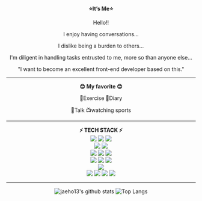 <div align="center">
<b>⭐It’s Me⭐</b>

Hello!!

I enjoy having conversations...

I dislike being a burden to others...

I'm diligent in handling tasks entrusted to me, more so than anyone else...

"I want to become an excellent front-end developer based on this."

</div>

<hr>

<div align="center">
<b>😊 My favorite 😊</b>

💪Exercise 📓Diary

💬Talk 📺watching sports

</div>

<hr>

<div align="center">
<b>⚡ TECH STACK ⚡</b> <br>

<img src="https://img.shields.io/badge/HTML-98FB98?style=fot-the-badge&logo=HTML5&logoColor=E34F26">
<img src="https://img.shields.io/badge/CSS-98FB98?style=fot-the-badge&logo=CSS3&logoColor=1572B6">
<img src="https://img.shields.io/badge/JavaScript-98FB98?style=fot-the-badge&logo=JavaScript&logoColor=F7DF1E">

<br>

<img src="https://img.shields.io/badge/C-F5F5DC?style=fot-the-badge&logo=C&logoColor=A8B9CC">
<img src="https://img.shields.io/badge/CSharp-F5F5DC?style=fot-the-badge&logo=C Sharp&logoColor=239120">

<br>

<img src="https://img.shields.io/badge/React-CCCCFF?style=fot-the-badge&logo=React&logoColor=61DAFB">
<img src="https://img.shields.io/badge/Node.js-CCCCFF?style=fot-the-badge&logo=Node.js&logoColor=339933">
<img src="https://img.shields.io/badge/MongoDB-CCCCFF?style=fot-the-badge&logo=MongoDB&logoColor=47A248">

<br>

<img src="https://img.shields.io/badge/Netlify-E0FFFF?style=fot-the-badge&logo=Netlify&logoColor=#00C7B7">
<img src="https://img.shields.io/badge/Amazon EC2-E0FFFF?style=fot-the-badge&logo=Amazon EC2&logoColor=FF9900">
<img src="https://img.shields.io/badge/Linux-E0FFFF?style=fot-the-badge&logo=Linux&logoColor=FCC624">

<br>

<img src="https://img.shields.io/badge/Unity-646464?style=fot-the-badge&logo=Unity&logoColor=FFFFFF">

<br>

<img src="https://img.shields.io/badge/GitHub-87CEFA?style=fot-the-badge&logo=GitHub&logoColor=181717">
<img src="https://img.shields.io/badge/Notion-87CEFA?style=fot-the-badge&logo=Notion&logoColor=000000">
<img src="https://img.shields.io/badge/Slack-87CEFA?style=fot-the-badge&logo=Slack&logoColor=4A154B">
<img src="https://img.shields.io/badge/Discord-87CEFA?style=fot-the-badge&logo=Discord&logoColor=333333">

</div>

<hr>

 <div align="center">
  
![jaeho13's github stats](https://github-readme-stats.vercel.app/api?username=jaeho13)
![Top Langs](https://github-readme-stats.vercel.app/api/top-langs/?username=jaeho13&layout=compact)
  
  </div>
